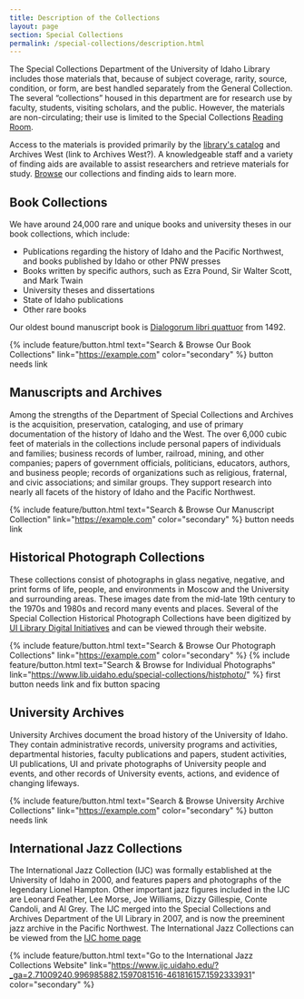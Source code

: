```yaml
---
title: Description of the Collections
layout: page
section: Special Collections
permalink: /special-collections/description.html
---
```


The Special Collections Department of the University of Idaho Library includes those materials that, because of subject coverage, rarity, source, condition, or form, are best handled separately from the General Collection. The several “collections” housed in this department are for research use by faculty, students, visiting scholars, and the public. However, the materials are non-circulating; their use is limited to the Special Collections [Reading Room](https://www.lib.uidaho.edu/special-collections/plan.html).

Access to the materials is provided primarily by the [library's catalog](https://search.lib.uidaho.edu/primo-explore/search?tab=everything&search_scope=everything&vid=UID) and Archives West (link to Archives West?). A knowledgeable staff and a variety of finding aids are available to assist researchers and retrieve materials for study. [Browse](https://www.lib.uidaho.edu/special-collections/searchall.html) our collections and finding aids to learn more.

## Book Collections

We have around 24,000 rare and unique books and university theses in our book collections, which include:

- Publications regarding the history of Idaho and the Pacific Northwest, and books published by Idaho or other PNW presses
- Books written by specific authors, such as Ezra Pound, Sir Walter Scott, and Mark Twain
- University theses and dissertations
- State of Idaho publications
- Other rare books

Our oldest bound manuscript book is [Dialogorum libri quattuor]( https://alliance-primo.hosted.exlibrisgroup.com/permalink/f/m1uotc/CP71161030930001451) from 1492. 

{% include feature/button.html text="Search & Browse Our Book Collections" link="https://example.com" color="secondary" %} button needs link


## Manuscripts and Archives

Among the strengths of the Department of Special Collections and Archives is the acquisition, preservation, cataloging, and use of primary documentation of the history of Idaho and the West. The over 6,000 cubic feet of materials in the collections include personal papers of individuals and families; business records of lumber, railroad, mining, and other companies; papers of government officials, politicians, educators, authors, and business people; records of organizations such as religious, fraternal, and civic associations; and similar groups. They support research into nearly all facets of the history of Idaho and the Pacific Northwest. 

{% include feature/button.html text="Search & Browse Our Manuscript Collection" link="https://example.com" color="secondary" %} button needs link

## Historical Photograph Collections

These collections consist of photographs in glass negative, negative, and print forms of life, people, and environments in Moscow and the University and surrounding areas. These images date from the mid-late 19th century to the 1970s and 1980s and record many events and places. Several of the Special Collection Historical Photograph Collections have been digitized by [UI Library Digital Initiatives](https://www.lib.uidaho.edu/digital/index.html) and can be viewed through their website. 

{% include feature/button.html text="Search & Browse Our Photograph Collections" link="https://example.com" color="secondary" %}  {% include feature/button.html text="Search & Browse for Individual Photographs" link="https://www.lib.uidaho.edu/special-collections/histphoto/" %} first button needs link and fix button spacing

## University Archives

University Archives document the broad history of the University of Idaho. They contain administrative records, university programs and activities, departmental histories, faculty publications and papers, student activities, UI publications, UI and private photographs of University people and events, and other records of University events, actions, and evidence of changing lifeways.

{% include feature/button.html text="Search & Browse University Archive Collections" link="https://example.com" color="secondary" %} button needs link

## International Jazz Collections

The International Jazz Collection (IJC) was formally established at the University of Idaho in 2000, and features papers and photographs of the legendary Lionel Hampton. Other important jazz figures included in the IJC are Leonard Feather, Lee Morse, Joe Williams, Dizzy Gillespie, Conte Candoli, and Al Grey. The IJC merged into the Special Collections and Archives Department of the UI Library in 2007, and is now the preeminent jazz archive in the Pacific Northwest. The International Jazz Collections can be viewed from the [IJC home page](https://www.ijc.uidaho.edu/?_ga=2.71009240.996985882.1597081516-461816157.1592333931)

{% include feature/button.html text="Go to the International Jazz Collections Website" link="https://www.ijc.uidaho.edu/?_ga=2.71009240.996985882.1597081516-461816157.1592333931" color="secondary" %}